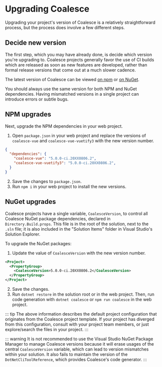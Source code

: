# Upgrading Coalesce

Upgrading your project's version of Coalesce is a relatively straightforward process, but the process does involve a few different steps.


## Decide new version

The first step, which you may have already done, is decide which version you're upgrading to. Coalesce projects generally favor the use of CI builds which are released as soon as new features are developed, rather than formal release versions that come out at a much slower cadence.

The latest version of Coalesce can be viewed [on npm](https://www.npmjs.com/package/coalesce-vue?activeTab=versions) or [on NuGet](https://www.nuget.org/packages/IntelliTect.Coalesce#versions-body-tab).

You should always use the same version for both NPM and NuGet dependencies. Having mismatched versions in a single project can introduce errors or subtle bugs.

## NPM upgrades

Next, upgrade the NPM dependencies in your web project.

1. Open `package.json` in your web project and replace the versions of `coalesce-vue` and `coalesce-vue-vuetify3` with the new version number.
``` json 
{
  "dependencies": {
    "coalesce-vue": "5.0.0-ci.20XX0806.2",
    "coalesce-vue-vuetify3": "5.0.0-ci.20XX0806.2",
  }
}
```
2. Save the changes to `package.json`.
3. Run `npm i` in your web project to install the new versions.


## NuGet upgrades

Coalesce projects have a single variable, `CoalesceVersion`, to control all Coalesce NuGet package dependencies, declared in `Directory.Build.props`. This file is in the root of the solution, next to the `.sln` file; it is also included in the "Solution Items" folder in Visual Studio's Solution Explorer.

To upgrade the NuGet packages:
1. Update the value of `CoalesceVersion` with the new version number.
``` xml
<Project>
  <PropertyGroup>
    <CoalesceVersion>5.0.0-ci.20XX0806.2</CoalesceVersion>
  </PropertyGroup>
</Project>
```
2. Save the changes.
3. Run `dotnet restore` in the solution root or in the web project. Then, run code generation with `dotnet coalesce` or `npm run coalesce` in the web project.

::: tip
The above information describes the default project configuration that originates from the Coalesce project template. If your project has diverged from this configuration, consult with your project team members, or just explore/search the files in your project.
:::

::: warning
It is not recommended to use the Visual Studio NuGet Package Manager to manage Coalesce versions because it will erase usages of the central `CoalesceVersion` variable, which can lead to version mismatches within your solution. It also fails to maintain the version of the `DotNetCliToolReference`, which provides Coalesce's code generator.
:::